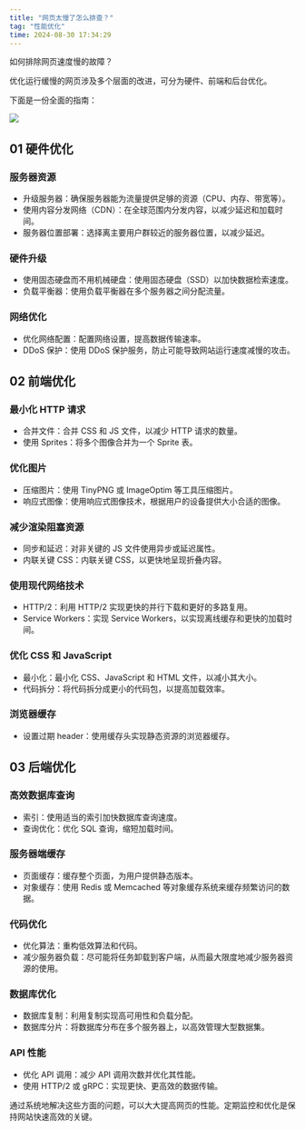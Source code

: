 ```yaml
---
title: "网页太慢了怎么排查？"
tag: "性能优化"
time: 2024-08-30 17:34:29
---
```


如何排除网页速度慢的故障？

优化运行缓慢的网页涉及多个层面的改进，可分为硬件、前端和后台优化。

下面是一份全面的指南：

<img src="../imgs/03/01.gif" />

## 01 硬件优化

### 服务器资源

- 升级服务器：确保服务器能为流量提供足够的资源（CPU、内存、带宽等）。
- 使用内容分发网络（CDN）：在全球范围内分发内容，以减少延迟和加载时间。
- 服务器位置部署：选择离主要用户群较近的服务器位置，以减少延迟。

### 硬件升级

- 使用固态硬盘而不用机械硬盘：使用固态硬盘（SSD）以加快数据检索速度。
- 负载平衡器：使用负载平衡器在多个服务器之间分配流量。

### 网络优化

- 优化网络配置：配置网络设置，提高数据传输速率。
- DDoS 保护：使用 DDoS 保护服务，防止可能导致网站运行速度减慢的攻击。

## 02 前端优化

### 最小化 HTTP 请求

- 合并文件：合并 CSS 和 JS 文件，以减少 HTTP 请求的数量。
- 使用 Sprites：将多个图像合并为一个 Sprite 表。

### 优化图片

- 压缩图片：使用 TinyPNG 或 ImageOptim 等工具压缩图片。
- 响应式图像：使用响应式图像技术，根据用户的设备提供大小合适的图像。

### 减少渲染阻塞资源

- 同步和延迟：对非关键的 JS 文件使用异步或延迟属性。
- 内联关键 CSS：内联关键 CSS，以更快地呈现折叠内容。

### 使用现代网络技术

- HTTP/2：利用 HTTP/2 实现更快的并行下载和更好的多路复用。
- Service Workers：实现 Service Workers，以实现离线缓存和更快的加载时间。

### 优化 CSS 和 JavaScript

- 最小化：最小化 CSS、JavaScript 和 HTML 文件，以减小其大小。
- 代码拆分：将代码拆分成更小的代码包，以提高加载效率。

### 浏览器缓存

- 设置过期 header：使用缓存头实现静态资源的浏览器缓存。

## 03 后端优化

### 高效数据库查询

- 索引：使用适当的索引加快数据库查询速度。
- 查询优化：优化 SQL 查询，缩短加载时间。

### 服务器端缓存

- 页面缓存：缓存整个页面，为用户提供静态版本。
- 对象缓存：使用 Redis 或 Memcached 等对象缓存系统来缓存频繁访问的数据。

### 代码优化

- 优化算法：重构低效算法和代码。
- 减少服务器负载：尽可能将任务卸载到客户端，从而最大限度地减少服务器资源的使用。

### 数据库优化

- 数据库复制：利用复制实现高可用性和负载分配。
- 数据库分片：将数据库分布在多个服务器上，以高效管理大型数据集。

### API 性能

- 优化 API 调用：减少 API 调用次数并优化其性能。
- 使用 HTTP/2 或 gRPC：实现更快、更高效的数据传输。

通过系统地解决这些方面的问题，可以大大提高网页的性能。定期监控和优化是保持网站快速高效的关键。
